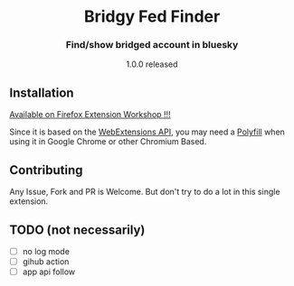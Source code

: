 <div align="center">
    <h1>Bridgy Fed Finder</h1>
    <h3>Find/show bridged account in bluesky</h3>
    1.0.0 released
</div>

## Installation
[Available on Firefox Extension Workshop !!!](https://addons.mozilla.org/ja/firefox/addon/bridgy-fed-finder/)

Since it is based on the [WebExtensions API](https://extensionworkshop.com/documentation/develop/about-the-webextensions-api/), you may need a [Polyfill](https://github.com/mozilla/webextension-polyfill) when using it in Google Chrome or other Chromium Based.

## Contributing
Any Issue, Fork and PR is Welcome.
But don't try to do a lot in this single extension.

## TODO (not necessarily)
- [ ] no log mode
- [ ] gihub action
- [ ] app api follow